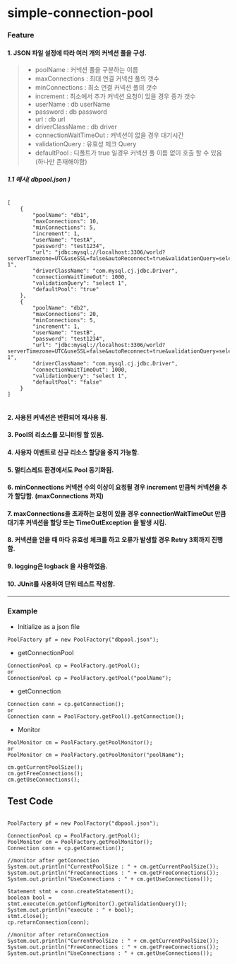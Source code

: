 # simple-connection-pool
### Feature
#### 1. JSON 파일 설정에 따라 여러 개의 커넥션 풀을 구성.
> * poolName : 커넥션 풀을 구분하는 이름
> * maxConnections : 최대 연결 커넥션 풀의 갯수
> * minConnections : 최소 연결 커넥션 풀의 갯수
> * increment : 최소에서 추가 커넥션 요청이 있을 경우 증가 갯수
> * userName : db userName
> * password : db password
> * url : db url
> * driverClassName : db driver
> * connectionWaitTimeOut : 커넥션이 없을 경우 대기시간
> * validationQuery : 유효성 체크 Query
> * defaultPool : 디폴트가 true 일경우 커넥션 풀 이름 없이 호출 할 수 있음 (하나만 존재해야함)
##### 1.1 예시( dbpool.json )
<pre><code>
[
    {
        "poolName": "db1",
        "maxConnections": 10,
        "minConnections": 5,
        "increment": 1,
        "userName": "testA",
        "password": "test1234",
        "url": "jdbc:mysql://localhost:3306/world?serverTimezone=UTC&useSSL=false&autoReconnect=true&validationQuery=select 1",
        "driverClassName": "com.mysql.cj.jdbc.Driver",
        "connectionWaitTimeOut": 1000,
        "validationQuery": "select 1",
        "defaultPool": "true"
    },
    {
        "poolName": "db2",
        "maxConnections": 20,
        "minConnections": 5,
        "increment": 1,
        "userName": "testB",
        "password": "test1234",
        "url": "jdbc:mysql://localhost:3306/world?serverTimezone=UTC&useSSL=false&autoReconnect=true&validationQuery=select 1",
        "driverClassName": "com.mysql.cj.jdbc.Driver",
        "connectionWaitTimeOut": 1000,
        "validationQuery": "select 1",
        "defaultPool": "false"
    }
]

</code></pre>

#### 2. 사용된 커넥션은 반환되어 재사용 됨.
#### 3. Pool의 리소스를 모니터링 할 있음.
#### 4. 사용자 이벤트로 신규 리소스 할당을 중지 가능함.
#### 5. 멀티스레드 환경에서도 Pool 동기화됨.
#### 6. minConnections 커넥션 수의 이상이 요청될 경우 increment 만큼씩 커넥션을 추가 할당함. (maxConnections 까지)
#### 7. maxConnections을 초과하는 요청이 있을 경우 connectionWaitTimeOut 만큼 대기후 커넥션을 할당 또는 TimeOutException 을 발생 시킴.
#### 8. 커넥션을 얻을 때 마다 유효성 체크를 하고 오류가 발생할 경우 Retry 3회까지 진행함.
#### 9. logging은 logback 을 사용하였음.
#### 10. JUnit를 사용하여 단위 테스트 작성함.

***

### Example

* Initialize as a json file
```
PoolFactory pf = new PoolFactory("dbpool.json");
```
* getConnectionPool
```
ConnectionPool cp = PoolFactory.getPool();
or
ConnectionPool cp = PoolFactory.getPool("poolName");
```
* getConnection
```
Connection conn = cp.getConnection();
or 
Connection conn = PoolFactory.getPool().getConnection();
```
* Monitor
```
PoolMonitor cm = PoolFactory.getPoolMonitor();
or
PoolMonitor cm = PoolFactory.getPoolMonitor("poolName");

cm.getCurrentPoolSize();
cm.getFreeConnections();
cm.getUseConnections();
```

## Test Code
<pre><code>
PoolFactory pf = new PoolFactory("dbpool.json");

ConnectionPool cp = PoolFactory.getPool();
PoolMonitor cm = PoolFactory.getPoolMonitor();
Connection conn = cp.getConnection();

//monitor after getConnection 
System.out.println("CurrentPoolSize : " + cm.getCurrentPoolSize());
System.out.println("FreeConnections : " + cm.getFreeConnections());
System.out.println("UseConnections : " + cm.getUseConnections());

Statement stmt = conn.createStatement();
boolean bool = stmt.execute(cm.getConfigMonitor().getValidationQuery());
System.out.println("execute : " + bool);
stmt.close();
cp.returnConnection(conn);

//monitor after returnConnection
System.out.println("CurrentPoolSize : " + cm.getCurrentPoolSize());
System.out.println("FreeConnections : " + cm.getFreeConnections());
System.out.println("UseConnections : " + cm.getUseConnections());
</code></pre>

